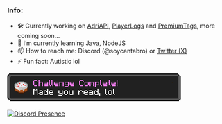 ### Info:

- 🛠 Currently working on [AdriAPI](https://github.com/Adrigamer2950/AdriAPI), [PlayerLogs](https://github.com/Adrigamer2950/PlayerLogs) and [PremiumTags](https://github.com/Adrigamer2950/PremiumTags), more coming soon...
- 🌱 I’m currently learning Java, NodeJS
- 📫 How to reach me: Discord (@soycantabro) or [Twitter (X)](https://x.com/adrigamer2950)
- ⚡ Fun fact: Autistic lol

![made_you_read](https://raw.githubusercontent.com/Adrigamer2950/Adrigamer2950/main/made_you_read.png)
<br></br>
[![Discord Presence](https://lanyard.cnrad.dev/api/353104236491309056)](https://discord.com/users/353104236491309056)
